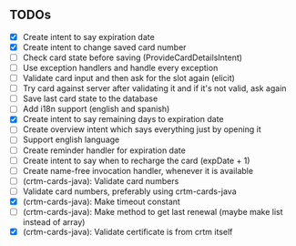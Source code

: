 ## TODOs

- [x] Create intent to say expiration date
- [x] Create intent to change saved card number
- [ ] Check card state before saving (ProvideCardDetailsIntent)
- [ ] Use exception handlers and handle every exception
- [ ] Validate card input and then ask for the slot again (elicit) 
- [ ] Try card against server after validating it and if it's not valid, ask again
- [ ] Save last card state to the database
- [ ] Add i18n support (english and spanish)
- [x] Create intent to say remaining days to expiration date
- [ ] Create overview intent which says everything just by opening it
- [ ] Support english language
- [ ] Create reminder handler for expiration date
- [ ] Create intent to say when to recharge the card (expDate + 1)
- [ ] Create name-free invocation handler, whenever it is available
- [ ] (crtm-cards-java): Validate card numbers
- [ ] Validate card numbers, preferably using crtm-cards-java 
- [x] (crtm-cards-java): Make timeout constant
- [ ] (crtm-cards-java): Make method to get last renewal (maybe make list instead of array)
- [x] (crtm-cards-java): Validate certificate is from crtm itself